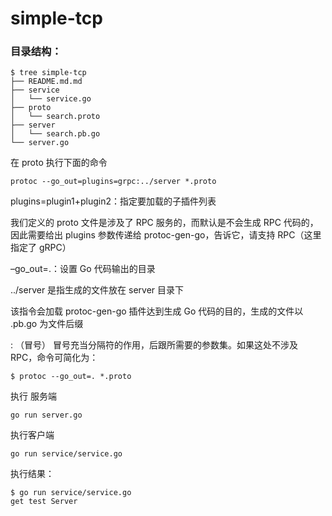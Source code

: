 # simple-tcp

### 目录结构：
```shell
$ tree simple-tcp
├── README.md.md   
├── service
│   └── service.go
├── proto
│   └── search.proto
├── server
│   └── search.pb.go
└── server.go

```

在 proto 执行下面的命令 

```shell
protoc --go_out=plugins=grpc:../server *.proto
```
plugins=plugin1+plugin2：指定要加载的子插件列表

我们定义的 proto 文件是涉及了 RPC 服务的，而默认是不会生成 RPC 代码的，因此需要给出 plugins 参数传递给 protoc-gen-go，告诉它，请支持 RPC（这里指定了 gRPC）

–go_out=.：设置 Go 代码输出的目录

../server 是指生成的文件放在 server 目录下

该指令会加载 protoc-gen-go 插件达到生成 Go 代码的目的，生成的文件以 .pb.go 为文件后缀

: （冒号）
冒号充当分隔符的作用，后跟所需要的参数集。如果这处不涉及 RPC，命令可简化为：
```shell
$ protoc --go_out=. *.proto
```

执行 服务端
```shell
go run server.go
```

执行客户端

```shell
go run service/service.go
```
执行结果：

```shell
$ go run service/service.go
get test Server
```